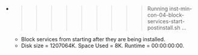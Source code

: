 * >>>>>>>>> Running inst-min-con-04-block-services-start-postinstall.sh ...
  * Block services from starting after they are being installed.
  * Disk size = 1207064K. Space Used = 8K. Runtime = 00:00:00:00.
